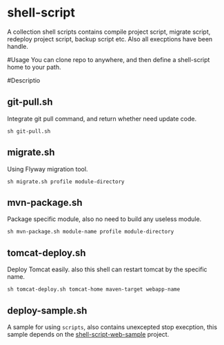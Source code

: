 # shell-script
A collection shell scripts contains compile project script, migrate script, redeploy project script, backup script etc.
Also all execptions have been handle.

#Usage
You can clone repo to anywhere, and then define a shell-script home to your path.

#Descriptio

## git-pull.sh
Integrate git pull command, and return whether need update code.
```
sh git-pull.sh
```

## migrate.sh 
Using Flyway migration tool.
```
sh migrate.sh profile module-directory
```

## mvn-package.sh
Package specific module, also no need to build any useless module.
```
sh mvn-package.sh module-name profile module-directory
```

## tomcat-deploy.sh
Deploy Tomcat easily. also this shell can restart tomcat by the specific name.
```
sh tomcat-deploy.sh tomcat-home maven-target webapp-name
```


## deploy-sample.sh
A sample for using `scripts`, also contains unexcepted stop execption, this sample depends on the [shell-script-web-sample](https://github.com/codedrinker/shell-script-web-sample) project.
